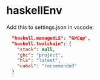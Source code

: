 # haskellEnv




Add this to settings.json in vscode:

```json
  "haskell.manageHLS": "GHCup",
  "haskell.toolchain": {
    "stack": null,
    "ghc": "project",
    "hls": "latest",
    "cabal": "recommended"
  }
```